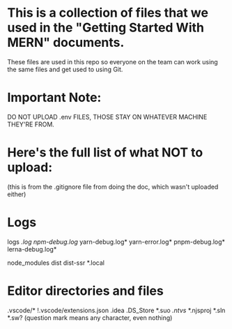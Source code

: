 # This is a collection of files that we used in the "Getting Started With MERN" documents.
These files are used in this repo so everyone on the team can work using the same files and get used to using Git.

# Important Note:
  DO NOT UPLOAD .env FILES, THOSE STAY ON WHATEVER MACHINE THEY'RE FROM.

# Here's the full list of what NOT to upload: 
(this is from the .gitignore file from doing the doc, which wasn't uploaded either)
  # Logs
logs
*.log
npm-debug.log*
yarn-debug.log*
yarn-error.log*
pnpm-debug.log*
lerna-debug.log*

node_modules
dist
dist-ssr
*.local

# Editor directories and files
.vscode/*
!.vscode/extensions.json
.idea
.DS_Store
*.suo
*.ntvs*
*.njsproj
*.sln
*.sw? (question mark means any character, even nothing)
  
